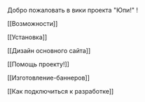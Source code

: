 Добро пожаловать в вики проекта "Юпи!" !

[[Возможности]]

[[Установка]]

[[Дизайн основного сайта]]

[[Помощь проекту!]]

[[Изготовление-баннеров]]

[[Как подключиться к разработке]]

